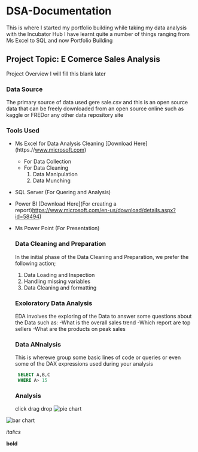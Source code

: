 # DSA-Documentation
This is where I started my portfolio building while taking my data analysis with the Incubator Hub
I have learnt quite a number of things ranging from Ms Excel to SQL and now Portfolio Building
## Project Topic: E Comerce Sales Analysis
Project Overview
I will fill this blank later
### Data Source
The primary source of data used gere sale.csv and this is an open source data that can be freely downloaded from an open source online such as kaggle or FREDor any other data repository site
### Tools Used
- Ms Excel for Data Analysis Cleaning [Download Here] (https.//www.microsoft.com)
     - For Data Collection
     - For Data Cleaning
       1. Data Manipulation
       2. Data Munching
        
- SQL Server (For Quering and Analysis)
- Power BI [Download Here](For creating a report)https://www.microsoft.com/en-us/download/details.aspx?id=58494)
- Ms Power Point (For Presentation)

  
  ### Data Cleaning and Preparation
  In the initial phase of the Data Cleaning and Preparation, we prefer the following action;
  1. Data Loading and Inspection
  2. Handling missing variables
  3. Data Cleaning and formatting
 
  ### Exoloratory Data Analysis
  EDA involves the exploring of the Data to answer some questions about the Data such as:
  -What is the overall sales trend
  -Which report are top sellers
  -What are the products on peak sales

  ### Data ANnalysis
  This is wherewe group some basic lines of code or queries or even some of the DAX expressions used during your analysis

  ````SQL
   SELECT A,B,C
   WHERE A> 15
  ````
  ### Analysis
  click drag drop
  ![pie chart](https://github.com/user-attachments/assets/2a84dfb8-0eb9-4683-b125-86bcce6d60e9)

![bar chart](https://github.com/user-attachments/assets/b5330dae-e6d9-41e7-acad-5bc5f1497f67)

*italics*

**bold**


